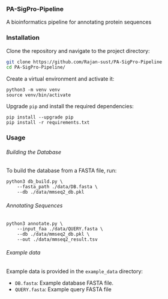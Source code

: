 ### PA-SigPro-Pipeline
A bioinformatics pipeline for annotating protein sequences

### Installation

Clone the repository and navigate to the project directory:

```sh
git clone https://github.com/Rajan-sust/PA-SigPro-Pipeline
cd PA-SigPro-Pipeline/
```

Create a virtual environment and activate it:

```
python3 -m venv venv
source venv/bin/activate
```
Upgrade `pip` and install the required dependencies:
```
pip install --upgrade pip
pip install -r requirements.txt
```

### Usage
###### Building the Database

To build the database from a FASTA file, run:
```
python3 db_build.py \
    --fasta_path ./data/DB.fasta \
    --db ./data/mmseq2_db.pkl
```

###### Annotating Sequences
```
python3 annotate.py \
    --input_faa ./data/QUERY.fasta \
    --db ./data/mmseq2_db.pkl \
    --out ./data/mmseq2_result.tsv
```


###### Example data
Example data is provided in the `example_data` directory:


- `DB.fasta`: Example database FASTA file.
- `QUERY.fasta`: Example query FASTA file

